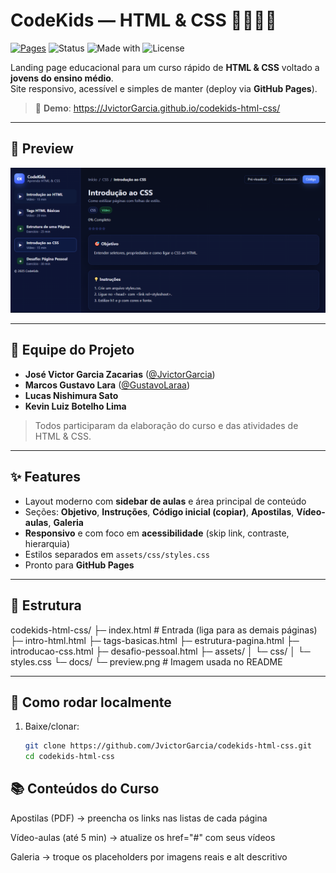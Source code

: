 # CodeKids — HTML & CSS 👩‍🏫👨‍🏫

[![Pages](https://img.shields.io/badge/GitHub%20Pages-online-2ea44f)](https://JvictorGarcia.github.io/codekids-html-css/)
![Status](https://img.shields.io/badge/status-active-success)
![Made with](https://img.shields.io/badge/made%20with-HTML5%20%26%20CSS3-orange)
![License](https://img.shields.io/badge/license-MIT-blue)

Landing page educacional para um curso rápido de **HTML & CSS** voltado a **jovens do ensino médio**.  
Site responsivo, acessível e simples de manter (deploy via **GitHub Pages**).

> 🔗 **Demo**: https://JvictorGarcia.github.io/codekids-html-css/

---

## 📸 Preview
![Preview do projeto](docs/preview.png)


---


## 👥 Equipe do Projeto

- **José Victor Garcia Zacarias** ([@JvictorGarcia](https://github.com/JvictorGarcia))  
- **Marcos Gustavo Lara**   ([@GustavoLaraa](https://github.com/GustavoLaraa))
- **Lucas Nishimura Sato**  
- **Kevin Luiz Botelho Lima**  

> Todos participaram da elaboração do curso e das atividades de HTML & CSS.

---

## ✨ Features
- Layout moderno com **sidebar de aulas** e área principal de conteúdo
- Seções: **Objetivo**, **Instruções**, **Código inicial (copiar)**, **Apostilas**, **Vídeo-aulas**, **Galeria**
- **Responsivo** e com foco em **acessibilidade** (skip link, contraste, hierarquia)
- Estilos separados em `assets/css/styles.css`
- Pronto para **GitHub Pages**

---

## 🧱 Estrutura
codekids-html-css/
├─ index.html # Entrada (liga para as demais páginas)
├─ intro-html.html
├─ tags-basicas.html
├─ estrutura-pagina.html
├─ introducao-css.html
├─ desafio-pessoal.html
├─ assets/
│ └─ css/
│ └─ styles.css
└─ docs/
└─ preview.png # Imagem usada no README



---

## 🚀 Como rodar localmente
1. Baixe/clonar:
   ```bash
   git clone https://github.com/JvictorGarcia/codekids-html-css.git
   cd codekids-html-css

##  📚 Conteúdos do Curso

Apostilas (PDF) → preencha os links nas listas de cada página

Vídeo-aulas (até 5 min) → atualize os href="#" com seus vídeos

Galeria → troque os placeholders por imagens reais e alt descritivo
